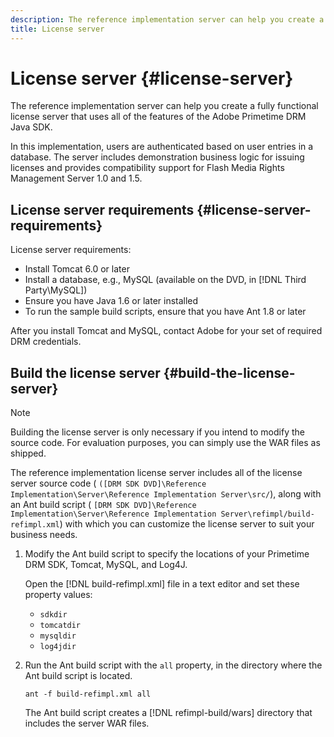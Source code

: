 ```yaml
---
description: The reference implementation server can help you create a fully functional license server that uses all of the features of the Adobe Primetime DRM Java SDK.
title: License server
---
```


# License server {#license-server}

The reference implementation server can help you create a fully functional license server that uses all of the features of the Adobe Primetime DRM Java SDK.

In this implementation, users are authenticated based on user entries in a database. The server includes demonstration business logic for issuing licenses and provides compatibility support for Flash Media Rights Management Server 1.0 and 1.5.

## License server requirements {#license-server-requirements}

License server requirements:

* Install Tomcat 6.0 or later 
* Install a database, e.g., MySQL (available on the DVD, in [!DNL Third Party\MySQL])
* Ensure you have Java 1.6 or later installed
* To run the sample build scripts, ensure that you have Ant 1.8 or later

After you install Tomcat and MySQL, contact Adobe for your set of required DRM credentials.

## Build the license server {#build-the-license-server}

>[!NOTE]
>
>Building the license server is only necessary if you intend to modify the source code. For evaluation purposes, you can simply use the WAR files as shipped.

The reference implementation license server includes all of the license server source code ( `([DRM SDK DVD]\Reference Implementation\Server\Reference Implementation Server\src/`), along with an Ant build script ( `[DRM SDK DVD]\Reference Implementation\Server\Reference Implementation Server\refimpl/build-refimpl.xml`) with which you can customize the license server to suit your business needs. 

1. Modify the Ant build script to specify the locations of your Primetime DRM SDK, Tomcat, MySQL, and Log4J.

   Open the [!DNL build-refimpl.xml] file in a text editor and set these property values:

   * `sdkdir` 
   * `tomcatdir` 
   * `mysqldir` 
   * `log4jdir`

1. Run the Ant build script with the `all` property, in the directory where the Ant build script is located.

   ```
   ant -f build-refimpl.xml all
   ```

   The Ant build script creates a [!DNL refimpl-build/wars] directory that includes the server WAR files.
